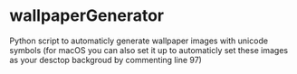 # wallpaperGenerator
Python script to automaticly generate wallpaper images with unicode symbols
(for macOS you can also set it up to automaticly set these images as your desctop backgroud by commenting line 97)
